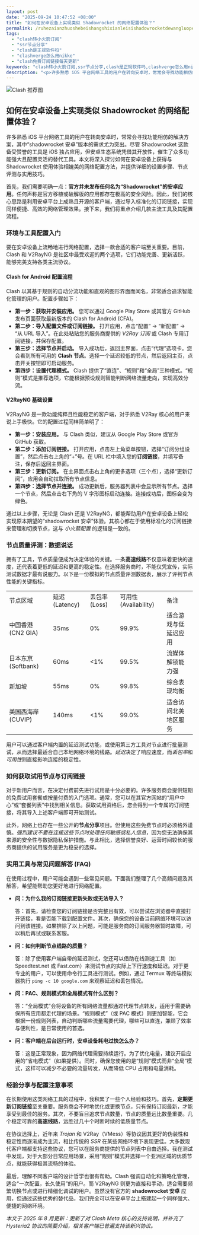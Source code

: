 ```yaml
---
layout: post
date: "2025-09-24 10:47:52 +08:00"
title: "如何在安卓设备上实现类似 Shadowrocket 的网络配置体验？"
permalink: /ruhezaianzhuoshebeishangshixianleisishadowrocketdewangluopeizhitiyan/
tags:
  - "clash转小火箭订阅"
  - "ssr节点分享"
  - "clash是正规软件吗"
  - "clashverge怎么用nikke"
  - "clash免费订阅链接每天更新"
keywords: "clash转小火箭订阅,ssr节点分享,clash是正规软件吗,clashverge怎么用nikke,clash免费订阅链接每天更新"
description: "<p>许多熟悉 iOS 平台网络工具的用户在转向安卓时，常常会寻找功能相仿的解决方案，其中“shadowrocket 安卓”版本的需求尤为突出。尽管 Shadowrocket 这款备受赞誉的工具是 iOS 独占应用，但安卓生态系统凭借其开放性，催生了众多功能强大且配置灵活的替代工具。本文将深入探讨如何在安卓设备上获得与 Shadowrocket 使用体验相媲美的网络配置方法，并提供详细的设置步骤、节点评测与实用技巧。</p>"
---
```


![Clash 推荐图](https://clashjd.github.io/assets/img/稳定订阅机场推荐.png)

## 如何在安卓设备上实现类似 Shadowrocket 的网络配置体验？

<p>许多熟悉 iOS 平台网络工具的用户在转向安卓时，常常会寻找功能相仿的解决方案，其中“shadowrocket 安卓”版本的需求尤为突出。尽管 Shadowrocket 这款备受赞誉的工具是 iOS 独占应用，但安卓生态系统凭借其开放性，催生了众多功能强大且配置灵活的替代工具。本文将深入探讨如何在安卓设备上获得与 Shadowrocket 使用体验相媲美的网络配置方法，并提供详细的设置步骤、节点评测与实用技巧。</p>
<p>首先，我们需要明确一点：<strong>官方并未发布任何名为“Shadowrocket”的安卓应用</strong>。任何声称是官方移植或破解版的应用都存在极高的安全风险。因此，我们的核心思路是利用安卓平台上成熟且开源的客户端，通过导入标准化的订阅链接，实现同样便捷、高效的网络管理效果。接下来，我们将重点介绍几款主流工具及其配置流程。</p>
<h3>环境与工具配置入门</h3>
<p>要在安卓设备上流畅地进行网络配置，选择一款合适的客户端至关重要。目前，Clash 和 V2RayNG 是社区中最受欢迎的两个选项，它们功能完善、更新活跃，能够完美支持各类主流协议。</p>
<h4>Clash for Android 配置流程</h4>
<p>Clash 以其基于规则的自动分流功能和直观的图形界面而闻名，非常适合追求智能化管理的用户。配置步骤如下：</p>
<ul>
    <li><strong>第一步：获取并安装应用。</strong> 您可以通过 Google Play Store 或其官方 GitHub 发布页面获取最新版本的 Clash for Android (CFA)。</li>
    <li><strong>第二步：导入配置文件或订阅链接。</strong> 打开应用，点击“配置” -> “新配置” -> “从 URL 导入”。在此处粘贴您的服务商提供的 <em>V2Ray 订阅</em> 或 Clash 专用订阅链接，并保存配置。</li>
    <li><strong>第三步：选择节点并启动。</strong> 导入成功后，返回主界面，点击“代理”选项卡。您会看到所有可用的 <strong>Clash 节点</strong>。选择一个延迟较低的节点，然后返回主页，点击开关按钮即可启动服务。</li>
    <li><strong>第四步：设置代理模式。</strong> Clash 提供了“直连”、“规则”和“全局”三种模式。“规则”模式是推荐选项，它能根据预设规则智能判断网络流量走向，实现高效分流。</li>
</ul>
<h4>V2RayNG 基础设置</h4>
<p>V2RayNG 是一款功能纯粹且性能稳定的客户端，对于熟悉 V2Ray 核心的用户来说上手极快。它的配置过程同样简单明了：</p>
<ul>
    <li><strong>第一步：安装应用。</strong> 与 Clash 类似，建议从 Google Play Store 或官方 GitHub 获取。</li>
    <li><strong>第二步：添加订阅链接。</strong> 打开应用，点击左上角菜单按钮，选择“订阅分组设置”，然后点击右上角的“+”号。在 URL 栏中填入您的<strong>订阅链接</strong>，并填写备注，保存后返回主界面。</li>
    <li><strong>第三步：更新订阅。</strong> 在主界面点击右上角的更多选项（三个点），选择“更新订阅”，应用会自动拉取所有节点信息。</li>
    <li><strong>第四步：选择节点并连接。</strong> 成功更新后，服务器列表中会显示所有节点。选择一个节点，然后点击右下角的 V 字形图标启动连接。连接成功后，图标会变为绿色。</li>
</ul>
<p>通过以上步骤，无论是 Clash 还是 V2RayNG，都能帮助用户在安卓设备上轻松实现原本期望的“shadowrocket 安卓”体验。其核心都在于使用标准化的订阅链接来管理和切换节点，这与 <em>小火箭配置</em> 的逻辑是一致的。</p>
<h3>节点质量评测：数据说话</h3>
<p>拥有了工具，节点质量便成为决定体验的关键。一条<strong>高速线路</strong>不仅意味着更快的速度，还代表着更低的延迟和更高的稳定性。在选择服务商时，不能仅凭宣传，实际测试数据才最有说服力。以下是一份模拟的节点质量评测数据表，展示了评判节点性能的关键指标。</p>
<table>
    <tr>
        <td>节点区域</td>
        <td>延迟 (Latency)</td>
        <td>丢包率 (Loss)</td>
        <td>可用性 (Availability)</td>
        <td>备注</td>
    </tr>
    <tr>
        <td>中国香港 (CN2 GIA)</td>
        <td>35ms</td>
        <td>0%</td>
        <td>99.9%</td>
        <td>适合游戏与低延迟应用</td>
    </tr>
    <tr>
        <td>日本东京 (Softbank)</td>
        <td>60ms</td>
        <td>&lt;1%</td>
        <td>99.5%</td>
        <td>流媒体解锁能力强</td>
    </tr>
    <tr>
        <td>新加坡</td>
        <td>55ms</td>
        <td>0%</td>
        <td>99.8%</td>
        <td>综合表现均衡</td>
    </tr>
    <tr>
        <td>美国西海岸 (CUVIP)</td>
        <td>140ms</td>
        <td>&lt;1%</td>
        <td>99.0%</td>
        <td>适合访问北美地区服务</td>
    </tr>
</table>
<p>用户可以通过客户端内置的延迟测试功能，或使用第三方工具对节点进行批量测试，从而选择最适合自己本地网络环境的线路。<em>延迟</em>决定了响应速度，而<em>丢包率</em>和<em>可用性</em>则直接影响连接的稳定性。</p>
<h3>如何获取试用节点与订阅链接</h3>
<p>对于新用户而言，在决定付费前先进行试用是十分必要的。许多服务商会提供短期的免费试用套餐或按量付费的入门选项。通常，您可以在其官方网站的“用户中心”或“套餐列表”中找到相关信息。获取试用资格后，您会得到一个专属的订阅链接，将其导入上述客户端即可开始测试。</p>
<p>此外，网络上也存在一些公开的<strong>节点分享</strong>项目。但使用这些免费节点时必须格外谨慎。<em>强烈建议不要在连接这些节点时处理任何敏感或私人信息</em>，因为您无法确保其来源的安全性与数据隐私保护措施。与此相比，选择信誉良好、运营时间较长的服务商提供的试用服务是更为稳妥的选择。</p>
<h3>实用工具与常见问题解答 (FAQ)</h3>
<p>在使用过程中，用户可能会遇到一些常见问题。下面我们整理了几个高频问题及其解答，希望能帮助您更好地进行网络配置。</p>
<ul>
    <li>
        <strong>问：为什么我的订阅链接更新失败或无法导入？</strong>
        <p>答：首先，请检查您的订阅链接是否完整且有效，可以尝试在浏览器中直接打开链接，看是否能下载到配置文件。其次，确保您的设备当前网络环境可以访问到该链接。如果排除了以上问题，可能是服务商的订阅服务器暂时故障，可以稍后再试或联系客服。</p>
    </li>
    <li>
        <strong>问：如何判断节点线路的质量？</strong>
        <p>答：除了使用客户端自带的延迟测试，您还可以借助在线测速工具（如 Speedtest.net 或 Fast.com）来测试节点的实际上下行速度和延迟。对于更专业的用户，可以使用命令行工具进行测试。例如，通过 Termux 等终端模拟器执行 <code>ping -c 10 google.com</code> 来观察延迟和丢包情况。</p>
    </li>
    <li>
        <strong>问：PAC、规则模式和全局模式有什么区别？</strong>
        <p>答：“全局模式”会将设备的所有网络流量都通过代理节点转发，适用于需要确保所有应用都走代理的场景。“规则模式”（或 PAC 模式）则更加智能，它会根据一份规则列表，自动判断哪些流量需要代理，哪些可以直连，兼顾了效率与便利性，是日常使用的首选。</p>
    </li>
    <li>
        <strong>问：客户端在后台运行时，安卓设备耗电过快怎么办？</strong>
        <p>答：这是正常现象，因为网络代理需要持续运行。为了优化电量，建议开启应用的“省电模式”（如果提供）。同时，确保您使用的是“规则”模式而非“全局”模式，这样可以减少不必要的流量转发，从而降低 CPU 占用和电量消耗。</p>
    </li>
</ul>
<h3>经验分享与配置注意事项</h3>
<p>在长期使用这类网络工具的过程中，我积累了一些个人经验和技巧。首先，<strong>定期更新订阅链接</strong>至关重要。服务商会不时地优化或更换节点，只有保持订阅最新，才能享受到最佳的服务。其次，不要盲目追求节点数量，节点的质量远比数量重要。几个稳定可靠的<strong>高速线路</strong>，远胜过几十个时断时续的低质量节点。</p>
<p>在协议选择上，近年来 <em>Trojan</em> 和 V2Ray（VMess）等协议因其更好的伪装性和稳定性而逐渐成为主流，相比传统的 <em>SSR</em> 在某些网络环境下表现更佳。大多数现代客户端都支持这些协议，您可以在服务商提供的节点列表中自由选择。我在测试中发现，对于大部分日常应用场景，采用“规则”模式并选择一个亚洲区域的优质节点，就能获得极其流畅的体验。</p>
<p>最后，理解不同客户端的设计哲学也很有帮助。Clash 强调自动化和策略化管理，适合“一次配置，长久使用”的用户。而 V2RayNG 则更为直接和手动，适合需要频繁切换节点或进行精细化调试的用户。虽然没有官方的 <strong>shadowrocket 安卓</strong> 应用，但通过这些优秀的替代品，我们完全可以在安卓平台上搭建起一个同样强大、便捷的网络环境。</p>
<p><em>本文于 2025 年 8 月更新：更新了对 Clash Meta 核心的支持说明，并补充了 Hysteria2 协议的简要介绍，相关客户端已普遍支持该新兴协议。</em></p>
